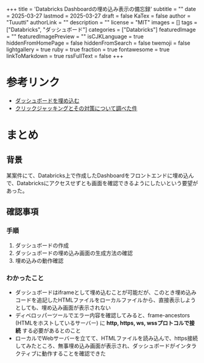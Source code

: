 +++
title = 'Databricks Dashboardの埋め込み表示の備忘録'
subtitle = ""
date = 2025-03-27
lastmod = 2025-03-27
draft = false
KaTex = false
author = "Tuuutti"
authorLink = ""
description = ""
license = "MIT"
images = []
tags = ["Databricks", "ダッシュボード"]
categories = ["Databricks"]
featuredImage = ""
featuredImagePreview = ""
isCJKLanguage = true
hiddenFromHomePage = false
hiddenFromSearch = false
twemoji = false
lightgallery = true
ruby = true
fraction = true
fontawesome = true
linkToMarkdown = true
rssFullText = false
+++

<!--more-->

# 参考リンク
- [ダッシュボードを埋め込む](https://docs.databricks.com/aws/ja/dashboards/embed)
- [クリックジャッキングとその対策について調べた件](https://zenn.dev/arsaga/articles/66a59c3be422d3)

# まとめ
## 背景
某案件にて、Databricks上で作成したDashboardをフロントエンドに埋め込んで、Databricksにアクセスせずとも画面を確認できるようにしたいという要望があった。

## 確認事項
### 手順
1. ダッシュボードの作成
2. ダッシュボードの埋め込み画面の生成方法の確認
3. 埋め込みの動作確認

### わかったこと
- ダッシュボードはiframeとして埋め込むことが可能だが、このとき埋め込みコードを追記したHTMLファイルをローカルファイルから、直接表示しようとしても、埋め込み画面が表示されない
- ディベロッパーツールでエラー内容を確認してみると、frame-ancestors (HTMLをホストしているサーバー) に **http, https, ws, wssプロトコルで接続** する必要があるとのこと
- ローカルでWebサーバーを立てて、HTMLファイルを読み込んで、https接続してみたところ、無事埋め込み画面が表示され、ダッシュボードがインタラクティブに動作することを確認できた
